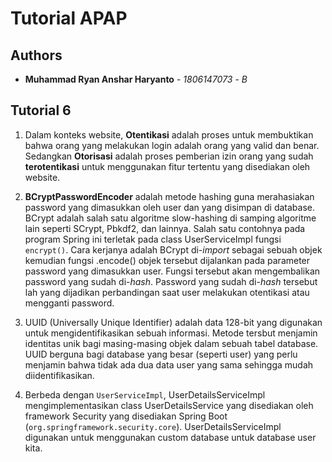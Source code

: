 # Tutorial APAP
## Authors
* **Muhammad Ryan Anshar Haryanto** - *1806147073* - *B*

## Tutorial 6
1. Dalam konteks website, **Otentikasi** adalah proses untuk membuktikan bahwa orang yang melakukan login adalah orang yang valid dan benar. Sedangkan **Otorisasi** adalah proses pemberian izin orang yang sudah **terotentikasi** untuk menggunakan fitur tertentu yang disediakan oleh website.

2. **BCryptPasswordEncoder** adalah metode hashing guna merahasiakan password yang dimasukkan oleh user dan yang disimpan di database. BCrypt adalah salah satu algoritme slow-hashing di samping algoritme lain seperti SCrypt, Pbkdf2, dan lainnya. Salah satu contohnya pada program Spring ini terletak pada class UserServiceImpl fungsi `encrypt()`. Cara kerjanya adalah BCrypt di-*import* sebagai sebuah objek kemudian fungsi .encode() objek tersebut dijalankan pada parameter password yang dimasukkan user. Fungsi tersebut akan mengembalikan password yang sudah di-*hash*. Password yang sudah di-*hash* tersebut lah yang dijadikan perbandingan saat user melakukan otentikasi atau mengganti password.

3. UUID (Universally Unique Identifier) adalah data 128-bit yang digunakan untuk mengidentifikasikan sebuah informasi. Metode tersbut menjamin identitas unik bagi masing-masing objek dalam sebuah tabel database. UUID berguna bagi database yang besar (seperti user) yang perlu menjamin bahwa tidak ada dua data user yang sama sehingga mudah diidentifikasikan.

4. Berbeda dengan `UserServiceImpl`, UserDetailsServiceImpl mengimplementasikan class UserDetailsService yang disediakan oleh framework Security yang disediakan Spring Boot (`org.springframework.security.core`). UserDetailsServiceImpl digunakan untuk menggunakan custom database untuk database user kita.